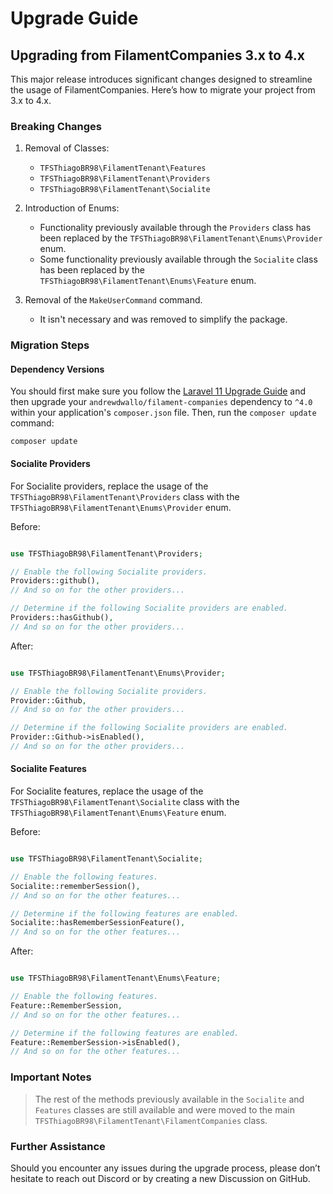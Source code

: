 # Upgrade Guide

## Upgrading from FilamentCompanies 3.x to 4.x

This major release introduces significant changes designed to streamline the usage of FilamentCompanies. Here’s how to migrate your project from 3.x to 4.x.

### Breaking Changes

1. Removal of Classes:
   - `TFSThiagoBR98\FilamentTenant\Features`
   - `TFSThiagoBR98\FilamentTenant\Providers`
   - `TFSThiagoBR98\FilamentTenant\Socialite`

2. Introduction of Enums:
   - Functionality previously available through the `Providers` class has been replaced by the `TFSThiagoBR98\FilamentTenant\Enums\Provider` enum.
   - Some functionality previously available through the `Socialite` class has been replaced by the `TFSThiagoBR98\FilamentTenant\Enums\Feature` enum.

3. Removal of the `MakeUserCommand` command.
   - It isn't necessary and was removed to simplify the package.

### Migration Steps

#### Dependency Versions

You should first make sure you follow the [Laravel 11 Upgrade Guide](https://laravel.com/docs/11.x/upgrade) and then upgrade your `andrewdwallo/filament-companies` dependency to `^4.0` within your application's `composer.json` file. Then, run the `composer update` command:

    composer update

#### Socialite Providers

For Socialite providers, replace the usage of the `TFSThiagoBR98\FilamentTenant\Providers` class with the `TFSThiagoBR98\FilamentTenant\Enums\Provider` enum.

Before:

```php

use TFSThiagoBR98\FilamentTenant\Providers;

// Enable the following Socialite providers.
Providers::github(),
// And so on for the other providers...

// Determine if the following Socialite providers are enabled.
Providers::hasGithub(),
// And so on for the other providers...
```

After:

```php

use TFSThiagoBR98\FilamentTenant\Enums\Provider;

// Enable the following Socialite providers.
Provider::Github,
// And so on for the other providers...

// Determine if the following Socialite providers are enabled.
Provider::Github->isEnabled(),
// And so on for the other providers...

```

#### Socialite Features

For Socialite features, replace the usage of the `TFSThiagoBR98\FilamentTenant\Socialite` class with the `TFSThiagoBR98\FilamentTenant\Enums\Feature` enum.

Before:

```php

use TFSThiagoBR98\FilamentTenant\Socialite;

// Enable the following features.
Socialite::rememberSession(),
// And so on for the other features...

// Determine if the following features are enabled.
Socialite::hasRememberSessionFeature(),
// And so on for the other features...

```

After:

```php

use TFSThiagoBR98\FilamentTenant\Enums\Feature;

// Enable the following features.
Feature::RememberSession,
// And so on for the other features...

// Determine if the following features are enabled.
Feature::RememberSession->isEnabled(),
// And so on for the other features...
```

### Important Notes
> The rest of the methods previously available in the `Socialite` and `Features` classes are still available and were moved to the main `TFSThiagoBR98\FilamentTenant\FilamentCompanies` class.

### Further Assistance
Should you encounter any issues during the upgrade process, please don’t hesitate to reach out Discord or by creating a new Discussion on GitHub.
